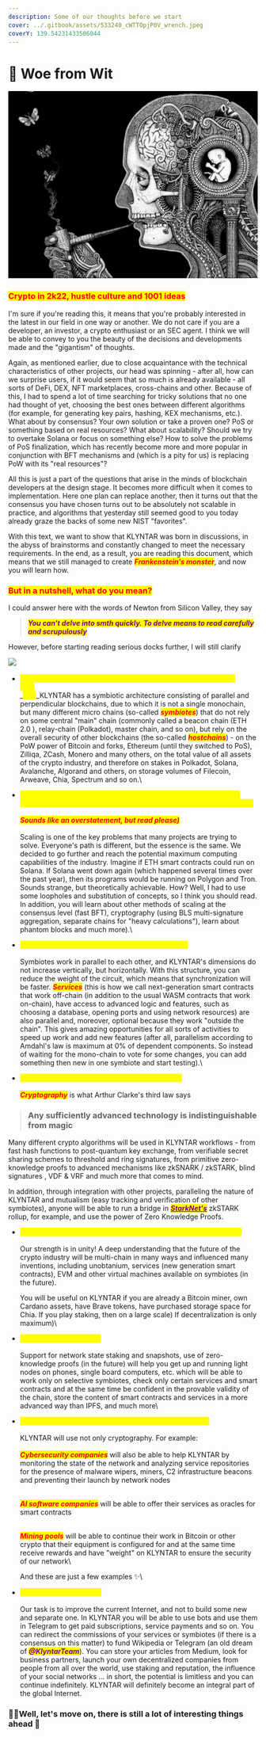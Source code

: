 ```yaml
---
description: Some of our thoughts before we start
cover: ../.gitbook/assets/533240_cWTTOpjP0V_wrench.jpeg
coverY: 139.54231433506044
---
```


# 🧠 Woe from Wit

![](../.gitbook/assets/cb0586c52d9c39c873e43de91c59c39c.jpg)

### <mark style="color:red;">Crypto in 2k22, hustle culture and 1001 ideas</mark>

I'm sure if you're reading this, it means that you're probably interested in the latest in our field in one way or another. We do not care if you are a developer, an investor, a crypto enthusiast or an SEC agent. I think we will be able to convey to you the beauty of the decisions and developments made and the "gigantism" of thoughts.

Again, as mentioned earlier, due to close acquaintance with the technical characteristics of other projects, our head was spinning - after all, how can we surprise users, if it would seem that so much is already available - all sorts of DeFi, DEX, NFT marketplaces, cross-chains and other. Because of this, I had to spend a lot of time searching for tricky solutions that no one had thought of yet, choosing the best ones between different algorithms (for example, for generating key pairs, hashing, KEX mechanisms, etc.). What about by consensus? Your own solution or take a proven one? PoS or something based on real resources? What about scalability? Should we try to overtake Solana or focus on something else? How to solve the problems of PoS finalization, which has recently become more and more popular in conjunction with BFT mechanisms and (which is a pity for us) is replacing PoW with its "real resources"?

All this is just a part of the questions that arise in the minds of blockchain developers at the design stage. It becomes more difficult when it comes to implementation. Here one plan can replace another, then it turns out that the consensus you have chosen turns out to be absolutely not scalable in practice, and algorithms that yesterday still seemed good to you today already graze the backs of some new NIST "favorites".

With this text, we want to show that KLYNTAR was born in discussions, in the abyss of brainstorms and constantly changed to meet the necessary requirements. In the end, as a result, you are reading this document, which means that we still managed to create _<mark style="color:red;">**Frankenstein's monster**</mark>_, and now you will learn how.

### <mark style="color:red;">But in a nutshell, what do you mean?</mark>

I could answer here with the words of Newton from Silicon Valley, they say

> _<mark style="color:purple;">**You can't delve into smth quickly. To delve means to read carefully and scrupulously**</mark>_

However, before starting reading serious docks further, I will still clarify

![](https://readme-typing-svg.herokuapp.com/?font=Major+Mono+Display\&size=44\&color=C20000\&vCenter=true\&width=450\&lines=Klyntar+is+...)

* _<mark style="color:yellow;">**A project that relies on the security of the entire crypto industry**</mark>_\
  _<mark style="color:yellow;">****</mark>_\
  _<mark style="color:yellow;">****</mark>_KLYNTAR has a symbiotic architecture consisting of parallel and perpendicular blockchains, due to which it is not a single monochain, but many different micro chains (so-called _<mark style="color:red;">**symbiotes**</mark>_) that do not rely on some central "main" chain (commonly called a beacon chain (ETH 2.0 ), relay-chain (Polkadot), master chain, and so on), but rely on the overall security of other blockchains (the so-called _<mark style="color:red;">**hostchains**</mark>_) - on the PoW power of Bitcoin and forks, Ethereum (until they switched to PoS), Zilliqa, ZCash, Monero and many others, on the total value of all assets of the crypto industry, and therefore on stakes in Polkadot, Solana, Avalanche, Algorand and others, on storage volumes of Filecoin, Arweave, Chia, Spectrum and so on.\

* _<mark style="color:yellow;">**A project that has the maximum theoretically possible speed and relies on the speed of all blockchains (yes, more than Solana or TON)**</mark>_\
  \
  _<mark style="color:red;">**Sounds like an overstatement, but read please)**</mark>_\
  \
  Scaling is one of the key problems that many projects are trying to solve. Everyone's path is different, but the essence is the same. We decided to go further and reach the potential maximum computing capabilities of the industry. Imagine if ETH smart contracts could run on Solana. If Solana went down again (which happened several times over the past year), then its programs would be running on Polygon and Tron. Sounds strange, but theoretically achievable. How? Well, I had to use some loopholes and substitution of concepts, so I think you should read. In addition, you will learn about other methods of scaling at the consensus level (fast BFT), cryptography (using BLS multi-signature aggregation, separate chains for "heavy calculations"), learn about phantom blocks and much more).\

* _<mark style="color:yellow;">**The project with the maximum level of parallelism**</mark>_\
  \
  Symbiotes work in parallel to each other, and KLYNTAR's dimensions do not increase vertically, but horizontally. With this structure, you can reduce the weight of the circuit, which means that synchronization will be faster. _<mark style="color:red;">**Services**</mark>_ (this is how we call next-generation smart contracts that work off-chain (in addition to the usual WASM contracts that work on-chain), have access to advanced logic and features, such as choosing a database, opening ports and using network resources) are also parallel and, moreover, optional because they work "outside the chain". This gives amazing opportunities for all sorts of activities to speed up work and add new features (after all, parallelism according to Amdahl's law is maximum at 0% of dependent components. So instead of waiting for the mono-chain to vote for some changes, you can add something then new in one symbiote and start testing).\

* _<mark style="color:yellow;">**A project that has a "crypto" prefix for a reason**</mark>_\
  \
  _<mark style="color:red;">**Cryptography**</mark>_ is what Arthur Clarke's third law says

> ### **Any sufficiently advanced technology is indistinguishable from magic**

Many different crypto algorithms will be used in KLYNTAR workflows - from fast hash functions to post-quantum key exchange, from verifiable secret sharing schemes to threshold and ring signatures, from primitive zero-knowledge proofs to advanced mechanisms like zkSNARK / zkSTARK, blind signatures , VDF & VRF and much more that comes to mind.

In addition, through integration with other projects, paralleling the nature of KLYNTAR and mutualism (easy tracking and verification of other symbiotes), anyone will be able to run a bridge in [_<mark style="color:purple;">**StarkNet's**</mark>_](https://starkware.co/starknet/) zkSTARK rollup, for example, and use the power of Zero Knowledge Proofs.

*   _<mark style="color:yellow;">**A project that supports a multi-chain future and multi-chain logic**</mark>_\
    \
    Our strength is in unity! A deep understanding that the future of the crypto industry will be multi-chain in many ways and influenced many inventions, including unobtanium, services (new generation smart contracts), EVM and other virtual machines available on symbiotes (in the future).

    You will be useful on KLYNTAR if you are already a Bitcoin miner, own Cardano assets, have Brave tokens, have purchased storage space for Chia. If you play staking, then on a large scale) If decentralization is only maximum)\

* _<mark style="color:yellow;">**Benefit from any device**</mark>_\
  \
  Support for network state staking and snapshots, use of zero-knowledge proofs (in the future) will help you get up and running light nodes on phones, single board computers, etc. which will be able to work only on selective symbiotes, check only certain services and smart contracts and at the same time be confident in the provable validity of the chain, store the content of smart contracts and services in a more advanced way than IPFS, and much more\

*   _<mark style="color:yellow;">**Science and technologies is the foundation of KLYNTAR**</mark>_\
    \
    KLYNTAR will use not only cryptography. For example:\
    \
    _<mark style="color:red;">**Cybersecurity companies**</mark>_ will also be able to help KLYNTAR by monitoring the state of the network and analyzing service repositories for the presence of malware wipers, miners, C2 infrastructure beacons and preventing their launch by network nodes

    \
    _<mark style="color:red;">**AI software companies**</mark>_ will be able to offer their services as oracles for smart contracts

    \
    _<mark style="color:red;">**Mining pools**</mark>_ will be able to continue their work in Bitcoin or other crypto that their equipment is configured for and at the same time receive rewards and have "weight" on KLYNTAR to ensure the security of our network\


    And these are just a few examples ✨\

* _<mark style="color:yellow;">**Web3 took a wrong turn**</mark>_\
  \
  Our task is to improve the current Internet, and not to build some new and separate one. In KLYNTAR you will be able to use bots and use them in Telegram to get paid subscriptions, service payments and so on. You can redirect the commissions of your services or symbiotes (if there is a consensus on this matter) to fund Wikipedia or Telegram (an old dream of _<mark style="color:purple;">**@KlyntarTeam**</mark>_). You can store your articles from Medium, look for business partners, launch your own decentralized companies from people from all over the world, use staking and reputation, the influence of your social networks ... in short, the potential is limitless and you can continue indefinitely. KLYNTAR will definitely become an integral part of the global Internet.

### 👨‍🚀Well, let's move on, there is still a lot of interesting things ahead 🤖
